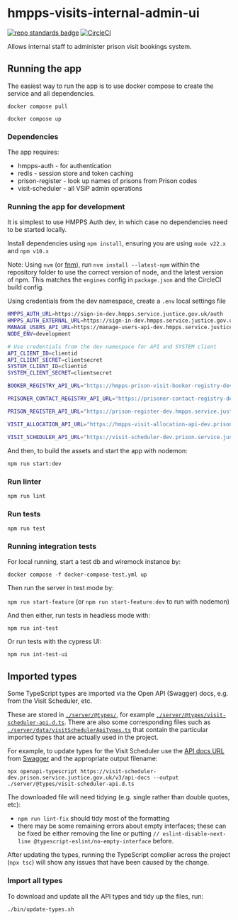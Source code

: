 # hmpps-visits-internal-admin-ui
[![repo standards badge](https://img.shields.io/badge/dynamic/json?color=blue&style=flat&logo=github&label=MoJ%20Compliant&query=%24.result&url=https%3A%2F%2Foperations-engineering-reports.cloud-platform.service.justice.gov.uk%2Fapi%2Fv1%2Fcompliant_public_repositories%2Fhmpps-visits-internal-admin-ui)](https://operations-engineering-reports.cloud-platform.service.justice.gov.uk/public-github-repositories.html#hmpps-visits-internal-admin-ui "Link to report")
[![CircleCI](https://circleci.com/gh/ministryofjustice/hmpps-visits-internal-admin-ui/tree/main.svg?style=svg)](https://circleci.com/gh/ministryofjustice/hmpps-visits-internal-admin-ui)

Allows internal staff to administer prison visit bookings system.

## Running the app
The easiest way to run the app is to use docker compose to create the service and all dependencies. 

`docker compose pull`

`docker compose up`

### Dependencies
The app requires: 
* hmpps-auth - for authentication
* redis - session store and token caching
* prison-register - look up names of prisons from Prison codes
* visit-scheduler - all VSiP admin operations

### Running the app for development

It is simplest to use HMPPS Auth dev, in which case no dependencies need to be started locally.

Install dependencies using `npm install`, ensuring you are using `node v22.x` and `npm v10.x`

Note: Using `nvm` (or [fnm](https://github.com/Schniz/fnm)), run `nvm install --latest-npm` within the repository folder to use the correct version of node, and the latest version of npm. This matches the `engines` config in `package.json` and the CircleCI build config.

Using credentials from the dev namespace, create a `.env` local settings file
```bash
HMPPS_AUTH_URL=https://sign-in-dev.hmpps.service.justice.gov.uk/auth
HMPPS_AUTH_EXTERNAL_URL=https://sign-in-dev.hmpps.service.justice.gov.uk/auth
MANAGE_USERS_API_URL=https://manage-users-api-dev.hmpps.service.justice.gov.uk
NODE_ENV=development

# Use credentials from the dev namespace for API and SYSTEM client
API_CLIENT_ID=clientid
API_CLIENT_SECRET=clientsecret
SYSTEM_CLIENT_ID=clientid
SYSTEM_CLIENT_SECRET=clientsecret

BOOKER_REGISTRY_API_URL="https://hmpps-prison-visit-booker-registry-dev.prison.service.justice.gov.uk"

PRISONER_CONTACT_REGISTRY_API_URL="https://prisoner-contact-registry-dev.prison.service.justice.gov.uk"

PRISON_REGISTER_API_URL="https://prison-register-dev.hmpps.service.justice.gov.uk"

VISIT_ALLOCATION_API_URL="https://hmpps-visit-allocation-api-dev.prison.service.justice.gov.uk"

VISIT_SCHEDULER_API_URL="https://visit-scheduler-dev.prison.service.justice.gov.uk"
```

And then, to build the assets and start the app with nodemon:

`npm run start:dev`

### Run linter

`npm run lint`

### Run tests

`npm run test`

### Running integration tests

For local running, start a test db and wiremock instance by:

`docker compose -f docker-compose-test.yml up`

Then run the server in test mode by:

`npm run start-feature` (or `npm run start-feature:dev` to run with nodemon)

And then either, run tests in headless mode with:

`npm run int-test`
 
Or run tests with the cypress UI:

`npm run int-test-ui`


## Imported types

Some TypeScript types are imported via the Open API (Swagger) docs, e.g. from the Visit Scheduler, etc.

These are stored in [`./server/@types/`](./server/@types/), for example [`./server/@types/visit-scheduler-api.d.ts`](./server/@types/visit-scheduler-api.d.ts). There are also some corresponding files such as [`./server/data/visitSchedulerApiTypes.ts`](./server/data/visitSchedulerApiTypes.ts) that contain the particular imported types that are actually used in the project.

For example, to update types for the Visit Scheduler use the [API docs URL](https://visit-scheduler-dev.prison.service.justice.gov.uk/v3/api-docs) from [Swagger](https://visit-scheduler-dev.prison.service.justice.gov.uk/swagger-ui/index.html) and the appropriate output filename:

```
npx openapi-typescript https://visit-scheduler-dev.prison.service.justice.gov.uk/v3/api-docs --output ./server/@types/visit-scheduler-api.d.ts
```

The downloaded file will need tidying (e.g. single rather than double quotes, etc):
* `npm run lint-fix` should tidy most of the formatting
* there may be some remaining errors about empty interfaces; these can be fixed be either removing the line or putting `// eslint-disable-next-line @typescript-eslint/no-empty-interface` before.

After updating the types, running the TypeScript complier across the project (`npx tsc`) will show any issues that have been caused by the change.

### Import all types
To download and update all the API types and tidy up the files, run:

```
./bin/update-types.sh
```
